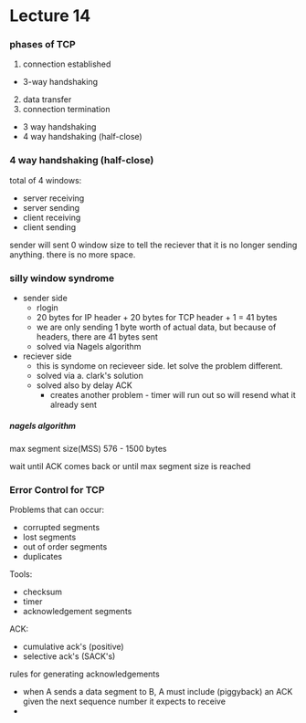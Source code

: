 Lecture 14
=============
### phases of TCP

1. connection established
  * 3-way handshaking
2. data transfer
3. connection termination
  * 3 way handshaking
  * 4 way handshaking (half-close)

### 4 way handshaking (half-close)

total of 4 windows:
* server receiving
* server sending
* client receiving
* client sending


sender will sent 0 window size to tell the reciever that it is no longer sending anything. there is no more space.



### silly window syndrome
* sender side
  * rlogin
  * 20 bytes for IP header + 20 bytes for TCP header + 1 = 41 bytes
  * we are only sending 1 byte worth of actual data, but because of headers, there are 41 bytes sent
  * solved via Nagels algorithm
* reciever side
  * this is syndome on recieveer side. let solve the problem different.
  * solved via a. clark's solution
  * solved also by delay ACK
    * creates another problem - timer will run out so will resend what it already sent


##### nagels algorithm
max segment size(MSS)
576 - 1500 bytes

wait until ACK comes back or until max segment size is reached


### Error Control for TCP
Problems that can occur:
  * corrupted segments
  * lost segments
  * out of order segments
  * duplicates

Tools:
  * checksum
  * timer
  * acknowledgement segments

ACK:
  * cumulative ack's (positive)
  * selective ack's (SACK's)

rules for generating acknowledgements
  * when A sends a data segment to B, A must include (piggyback) an ACK given the next sequence number it expects to receive
  * 
